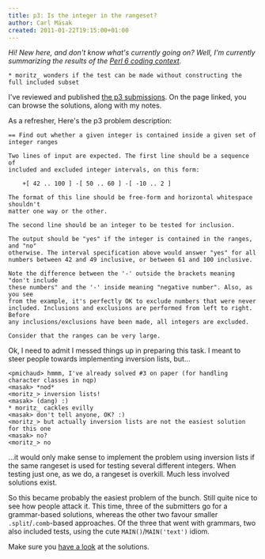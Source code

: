 ```yaml
---
title: p3: Is the integer in the rangeset?
author: Carl Mäsak
created: 2011-01-22T19:15:00+01:00
---
```

*Hi! New here, and don't know what's currently going on? Well, I'm currently summarizing the results of the [Perl 6 coding context](http://strangelyconsistent.org/blog/masaks-perl-6-coding-contest).*

<div class='quote'><code>* moritz_ wonders if the test can be made without constructing the full included subset</code></div>

I've reviewed and published [the p3 submissions](http://strangelyconsistent.org/p6cc2010/). On the page linked, you can browse the solutions, along with my notes.

As a refresher, Here's the p3 problem description:

    == Find out whether a given integer is contained inside a given set of integer ranges
    
    Two lines of input are expected. The first line should be a sequence of
    included and excluded integer intervals, on this form:
    
        +[ 42 .. 100 ] -[ 50 .. 60 ] -[ -10 .. 2 ]
    
    The format of this line should be free-form and horizontal whitespace shouldn't
    matter one way or the other.
    
    The second line should be an integer to be tested for inclusion.
    
    The output should be "yes" if the integer is contained in the ranges, and "no"
    otherwise. The interval specification above would answer "yes" for all
    numbers between 42 and 49 inclusive, or between 61 and 100 inclusive.
    
    Note the difference between the '-' outside the brackets meaning "don't include
    these numbers" and the '-' inside meaning "negative number". Also, as you see
    from the example, it's perfectly OK to exclude numbers that were never
    included. Inclusions and exclusions are performed from left to right. Before
    any inclusions/exclusions have been made, all integers are excluded.
    
    Consider that the ranges can be very large.

Ok, I need to admit I messed things up in preparing this task. I meant to steer people towards implementing inversion lists, but...

    <pmichaud> hmmm, I've already solved #3 on paper (for handling character classes in nqp)
    <masak> *nod*
    <moritz_> inversion lists!
    <masak> (dang) :)
    * moritz_ cackles evilly
    <masak> don't tell anyone, OK? :)
    <moritz_> but actually inversion lists are not the easiest solution for this one
    <masak> no?
    <moritz_> no

...it would only make sense to implement the problem using inversion lists if the same rangeset is used for testing several different integers. When testing just one, as we do, a rangeset is overkill. Much less involved solutions exist.

So this became probably the easiest problem of the bunch. Still quite nice to see how people attack it. This time, three of the submitters go for a grammar-based solutions, whereas the other two favour smaller `.split`/`.comb`-based approaches. Of the three that went with grammars, two also included tests, using the cute `MAIN()`/`MAIN('text')` idiom.

Make sure you [have a look](http://strangelyconsistent.org/p6cc2010/) at the solutions.
